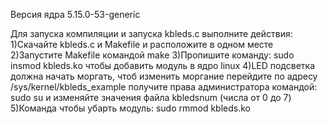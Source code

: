 Версия ядра 5.15.0-53-generic

Для запуска компиляции и запуска kbleds.c выполните действия:
    1)Скачайте kbleds.c и Makefile и расположите в одном месте
    2)Запустите Makefile командой make
    3)Пропишите команду: sudo insmod kbleds.ko чтобы добавить модуль в ядро linux
    4)LED подсветка должна начать моргать, чтоб изменить моргание перейдите по адресу
     /sys/kernel/kbleds_example
     получите права администратора командой: sudo su
     и изменяйте значения файла kbledsnum (числа от 0 до 7) 
    5)Команда чтобы убарть модуль: sudo rmmod kbleds.ko